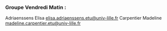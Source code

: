 ### Groupe Vendredi Matin : 
Adriaenssens Elisa elisa.adriaenssens.etu@univ-lille.fr
Carpentier Madeline madeline.carpentier.etu@univ-lille.fr


